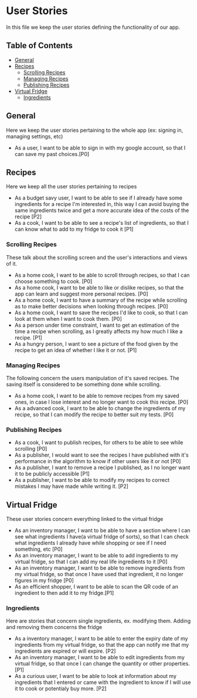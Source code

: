# User Stories

In this file we keep the user stories defining the functionality of our app.

## Table of Contents

- [General](#general)
- [Recipes](#recipes)
    - [Scrolling Recipes](#scrolling)
    - [Managing Recipes](#saving)
    - [Publishing Recipes](#publishing-recipes)
- [Virtual Fridge](#virtual-fridge)
    - [Ingredients](#ingredients)

## General

Here we keep the user stories pertaining to the whole app (ex: signing in, managing settings, etc)

- As a user, I want to be able to sign in with my google account, so that I can save my past
  choices.[P0]

## Recipes

Here we keep all the user stories pertaining to recipes

- As a budget savy user, I want to be able to see if I already have some ingredients for a recipe
  I'm interested in, this way I can avoid buying the same ingredients twice and get a more accurate
  idea of the costs of the recipe [P2]
- As a cook, I want to be able to see a recipe's list of ingredients, so that I can know what to add
  to my fridge to cook it [P1]

### Scrolling Recipes

These talk about the scrolling screen and the user's interactions and views of it.

- As a home cook, I want to be able to scroll through recipes, so that I can choose something to
  cook. [P0]
- As a home cook, I want to be able to like or dislike recipes, so that the app can learn and
  suggest more personal recipes. [P0]
- As a home cook, I want to have a summary of the recipe while scrolling as to make better decisions
  when looking through recipes. [P0]
- As a home cook, I want to save the recipes I'd like to cook, so that I can look at them when I
  want to cook them. [P0]
- As a person under time constraint, I want to get an estimation of the time a recipe when
  scrolling, as I greatly affects my how much I like a recipe. [P1]
- As a hungry person, I want to see a picture of the food given by the recipe to get an idea of
  whether I like it or not. [P1]

### Managing Recipes

The following concern the users manipulation of it's saved recipes. The saving itself is considered
to be something done while scrolling.

- As a home cook, I want to be able to remove recipes from my saved ones, in case I lose interest
  and no longer want to cook this recipe. [P0]
- As a advanced cook, I want to be able to change the ingredients of my recipe, so that I can modify
  the recipe to better suit my tests. [P0]

### Publishing Recipes

- As a cook, I want to publish recipes, for others to be able to see while scrolling [P0]
- As a publisher, I would want to see the recipes I have published with it's performance in the
  algorithm to know if other users like it or not [P0]
- As a publisher, I want to remove a recipe I published, as I no longer want it to be publicly
  accessible [P1]
- As a publisher, I want to be able to modify my recipes to correct mistakes I may have made while
  writing it. [P2]

## Virtual Fridge

These user stories concern everything linked to the virtual fridge

- As an inventory manager, I want to be able to have a section where I can see what ingredients I
  have(a virtual fridge of sorts), so that I can check what ingredients I already have while
  shopping or see if I need something, etc [P0]
- As an inventory manager, I want to be able to add ingredients to my virtual fridge, so that I can
  add my real life ingredients to it [P0]
- As an inventory manager, I want to be able to remove ingredients from my virtual fridge, so that
  once I have used that ingredient, it no longer figures in my fridge [P0]
- As an efficient shopper, I want to be able to scan the QR code of an ingredient to then add it to
  my fridge.[P1]

### Ingredients

Here are stories that concern single ingredients, ex. modifying them. Adding and removing them
concerns the fridge

- As a inventory manager, I want to be able to enter the expiry date of my ingredients from my
  virtual fridge, so that the app can notify me that my ingredients are expired or will expire. [P2]
- As an inventory manager, I want to be able to edit ingredients from my virtual fridge, so that
  once I can change the quantity or other properties. [P1]
- As a curious user, I want to be able to look at information about my ingredients that I entered or
  came with the ingredient to know if I will use it to cook or potentialy buy more. [P2]